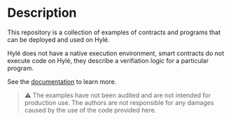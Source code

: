 # Description

This repository is a collection of examples of contracts and programs that can be deployed and used on Hylé.

Hylé does not have a native execution environment, smart contracts do not execute code on Hylé, they describe a verifiation logic for a particular program. 


See the [documentation](https://docs.hyle.eu/developers/using-the-cli/your-first-smart-contract/) to learn more.

> ⚠️ The examples have not been audited and are not intended for production use.
> The authors are not responsible for any damages caused by the use of the code provided here.
